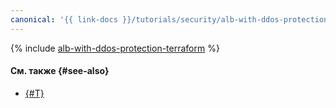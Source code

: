 ```yaml
---
canonical: '{{ link-docs }}/tutorials/security/alb-with-ddos-protection/terraform'
---
```


{% include [alb-with-ddos-protection-terraform](../../../_tutorials/security/alb-with-ddos-protection-terraform.md) %}

#### См. также {#see-also}

* [{#T}](console.md)